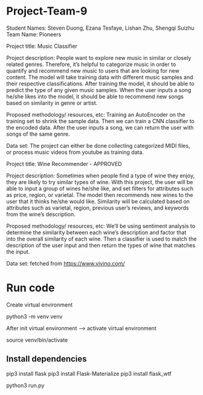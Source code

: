 # Project-Team-9
Student Names: Steven Duong,​ ​Ezana Tesfaye, Lishan Zhu, Shengqi Suizhu
Team Name: Pioneers
 
Project title: Music Classifier
 
Project description: People want to explore new music in similar or closely related genres. Therefore, it’s helpful to categorize music in order to quantify and recommend new music to users that are looking for new content. The model will take training data with different music samples and their respective classifications. After training the model, it should be able to predict the type of any given music samples. When the user inputs a song he/she likes into the model, it should be able to recommend new songs based on similarity in genre or artist.
 
Proposed methodology/ resources, etc:  Training an AutoEncoder on the training set to shrink the sample data. Then we can train a CNN classifier to the encoded data. After the user inputs a song, we can return the user with songs of the same genre.
 
Data set: The project can either be done collecting categorized MIDI files, or process music videos from youtube as training data.
 
Project title: Wine Recommender  - APPROVED
 
Project description: Sometimes when people find a type of wine they enjoy, they are likely to try similar types of wine.
With this project, the user will be able to input a group of wines he/she like, and set filters for attributes such as price, region, or varietal. The model then recommends new wines to the user that it thinks he/she would like. Similarity will be calculated based on attributes such as varietal, region, previous user’s reviews, and keywords from the wine’s description.
 
Proposed methodology/ resources, etc: We’ll be using sentiment analysis to determine the similarity between each wine’s description and factor that into the overall similarity of each wine. Then a classifier is used to match the description of the user input and then return the types of wine that matches the input.
 
Data set: fetched from https://www.vivino.com/



# Run code

Create virtual environment 

python3 -m venv venv

After init virtual environment --> activate virtual environment

source venv/bin/activate

## Install dependencies

pip3 install flask
pip3 install Flask-Materialize
pip3 install flask_wtf


python3 run.py




 
 


